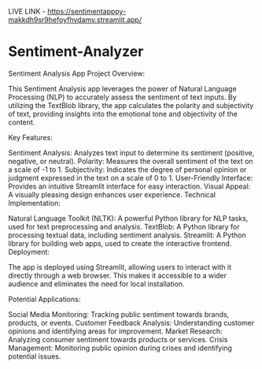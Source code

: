 LIVE LINK - https://sentimentapppy-makkdh9sr9hefoyfhvdamv.streamlit.app/
# Sentiment-Analyzer
Sentiment Analysis App
Project Overview:

This Sentiment Analysis app leverages the power of Natural Language Processing (NLP) to accurately assess the sentiment of text inputs. By utilizing the TextBlob library, the app calculates the polarity and subjectivity of text, providing insights into the emotional tone and objectivity of the content.

Key Features:

Sentiment Analysis: Analyzes text input to determine its sentiment (positive, negative, or neutral).
Polarity: Measures the overall sentiment of the text on a scale of -1 to 1.
Subjectivity: Indicates the degree of personal opinion or judgment expressed in the text on a scale of 0 to 1.
User-Friendly Interface: Provides an intuitive Streamlit interface for easy interaction.
Visual Appeal: A visually pleasing design enhances user experience.
Technical Implementation:

Natural Language Toolkit (NLTK): A powerful Python library for NLP tasks, used for text preprocessing and analysis.
TextBlob: A Python library for processing textual data, including sentiment analysis.
Streamlit: A Python library for building web apps, used to create the interactive frontend.
Deployment:

The app is deployed using Streamlit, allowing users to interact with it directly through a web browser. This makes it accessible to a wider audience and eliminates the need for local installation.

Potential Applications:

Social Media Monitoring: Tracking public sentiment towards brands, products, or events.
Customer Feedback Analysis: Understanding customer opinions and identifying areas for improvement.
Market Research: Analyzing consumer sentiment towards products or services.
Crisis Management: Monitoring public opinion during crises and identifying potential issues.
